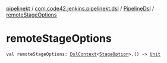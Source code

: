 [pipelinekt](../../index.md) / [com.code42.jenkins.pipelinekt.dsl](../index.md) / [PipelineDsl](index.md) / [remoteStageOptions](./remote-stage-options.md)

# remoteStageOptions

`val remoteStageOptions: `[`DslContext`](../-dsl-context/index.md)`<`[`StageOption`](../../com.code42.jenkins.pipelinekt.core/-stage-option.md)`>.() -> `[`Unit`](https://kotlinlang.org/api/latest/jvm/stdlib/kotlin/-unit/index.html)